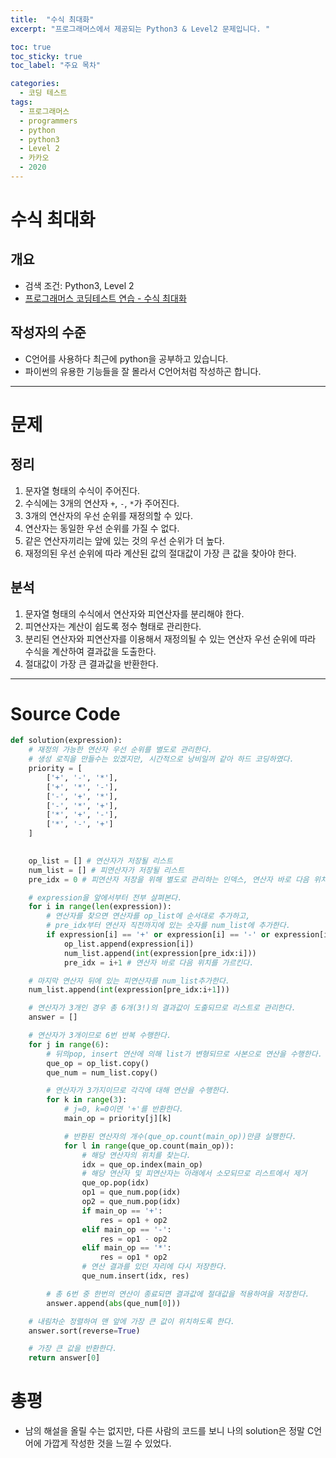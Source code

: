 ```yaml
---
title:  "수식 최대화"
excerpt: "프로그래머스에서 제공되는 Python3 & Level2 문제입니다. "

toc: true
toc_sticky: true
toc_label: "주요 목차"

categories:
  - 코딩 테스트
tags:
  - 프로그래머스
  - programmers
  - python
  - python3
  - Level 2
  - 카카오
  - 2020
---
```


# 수식 최대화

## 개요
* 검색 조건: Python3, Level 2
* [프로그래머스 코딩테스트 연습 - 수식 최대화](https://programmers.co.kr/learn/courses/30/lessons/67257?language=python3)

## 작성자의 수준
- C언어를 사용하다 최근에 python을 공부하고 있습니다.
- 파이썬의 유용한 기능들을 잘 몰라서 C언어처럼 작성하곤 합니다.
---   
# 문제
## 정리
1. 문자열 형태의 수식이 주어진다.
2. 수식에는 3개의 연산자 `+`, `-`, `*`가 주어진다.
3. 3개의 연산자의 우선 순위를 재정의할 수 있다.
4. 연산자는 동일한 우선 순위를 가질 수 없다.
5. 같은 연산자끼리는 앞에 있는 것의 우선 순위가 더 높다.
6. 재정의된 우선 순위에 따라 계산된 값의 절대값이 가장 큰 값을 찾아야 한다.

## 분석
1. 문자열 형태의 수식에서 연산자와 피연산자를 분리해야 한다.
2. 피연산자는 계산이 쉽도록 정수 형태로 관리한다.
3. 분리된 연산자와 피연산자를 이용해서 재정의될 수 있는 연산자 우선 순위에 따라 수식을 계산하여 결과값을 도출한다.
4. 절대값이 가장 큰 결과값을 반환한다.

---
# Source Code

```python
def solution(expression):
    # 재정의 가능한 연산자 우선 순위를 별도로 관리한다.
    # 생성 로직을 만들수는 있겠지만, 시간적으로 낭비일꺼 같아 하드 코딩하였다.
    priority = [
        ['+', '-', '*'],
        ['+', '*', '-'],
        ['-', '+', '*'],
        ['-', '*', '+'],
        ['*', '+', '-'],
        ['*', '-', '+']
    ]
	

    op_list = [] # 연산자가 저장될 리스트
    num_list = [] # 피연산자가 저장될 리스트
    pre_idx = 0 # 피연산자 저장을 위해 별도로 관리하는 인덱스, 연산자 바로 다음 위치를 가르킨다.

    # expression을 앞에서부터 전부 살펴본다.
    for i in range(len(expression)):
        # 연산자를 찾으면 연산자를 op_list에 순서대로 추가하고,
        # pre_idx부터 연산자 직전까지에 있는 숫자를 num_list에 추가한다.
        if expression[i] == '+' or expression[i] == '-' or expression[i] == '*':
            op_list.append(expression[i])
            num_list.append(int(expression[pre_idx:i]))						
            pre_idx = i+1 # 연산자 바로 다음 위치를 가르킨다.

    # 마지막 연산자 뒤에 있는 피연산자를 num_list추가한다.
    num_list.append(int(expression[pre_idx:i+1]))

    # 연산자가 3개인 경우 총 6개(3!)의 결과값이 도출되므로 리스트로 관리한다.
    answer = []

    # 연산자가 3개이므로 6번 반복 수행한다.
    for j in range(6):
        # 뒤의pop, insert 연산에 의해 list가 변형되므로 사본으로 연산을 수행한다.
        que_op = op_list.copy()
        que_num = num_list.copy()

        # 연산자가 3가지이므로 각각에 대해 연산을 수행한다.
        for k in range(3):
            # j=0, k=0이면 '+'를 반환한다.
            main_op = priority[j][k]

            # 반환된 연산자의 개수(que_op.count(main_op))만큼 실행한다.
            for l in range(que_op.count(main_op)):
                # 해당 연산자의 위치를 찾는다.
                idx = que_op.index(main_op)
                # 해당 연산자 및 피연산자는 아래에서 소모되므로 리스트에서 제거
                que_op.pop(idx)
                op1 = que_num.pop(idx)
                op2 = que_num.pop(idx)
                if main_op == '+':
                    res = op1 + op2
                elif main_op == '-':
                    res = op1 - op2
                elif main_op == '*':
                    res = op1 * op2
                # 연산 결과를 있던 자리에 다시 저장한다.
                que_num.insert(idx, res)

        # 총 6번 중 한번의 연산이 종료되면 결과값에 절대값을 적용하여을 저장한다. 
        answer.append(abs(que_num[0]))

    # 내림차순 정렬하여 맨 앞에 가장 큰 값이 위치하도록 한다.
    answer.sort(reverse=True)

    # 가장 큰 값을 반환한다.
    return answer[0]
```

# 총평

* 남의 해설을 올릴 수는 없지만, 다른 사람의 코드를 보니 나의 solution은 정말 C언어에 가깝게 작성한 것을 느낄 수 있었다.
